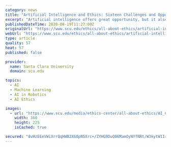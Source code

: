 ```yaml
---
category: news
title: "Artificial Intelligence and Ethics: Sixteen Challenges and Opportunities"
excerpt: "Artificial intelligence offers great opportunity, but it also brings potential hazards—this article presents 16 of them."
publishedDateTime: 2020-08-19T11:27:00Z
originalUrl: "https://www.scu.edu/ethics/all-about-ethics/artificial-intelligence-and-ethics-sixteen-challenges-and-opportunities/"
webUrl: "https://www.scu.edu/ethics/all-about-ethics/artificial-intelligence-and-ethics-sixteen-challenges-and-opportunities/"
type: article
quality: 57
heat: 57
published: false

provider:
  name: Santa Clara University
  domain: scu.edu

topics:
  - AI
  - Machine Learning
  - AI in Robotics
  - AI Ethics

images:
  - url: "https://www.scu.edu/media/ethics-center/all-about-ethics/AI_Car-Image-360x225.jpg"
    width: 360
    height: 225
    isCached: true

secured: "8vHzEEeVWiXrrQqHW82X60pN5Xrc+/ZYHG9DuQ06MamOyNYfNRt/W3kytW1IrvougFOgkhw3t6DXcOKftFEAGjQSRAADsPsfjhWuYED48HUZwSxhglkYqKUspFqI1Cj6bt1nv8joKhzguZ6hnaWehBDizNvFczC04Fayrz0KdzSKPYXF1qoQKxNHMlvg2OSLmhkqD0bUZj5v7pfXkLLaBw0QWD8BE75ubDexNxKmXpPLLRUlH1bEVC6tyPRsEOisND+o5H0W7wrzmeEunLTCYpyTCubizvd7ZH5puEtSrGNpyiroHoxT8LQxJtmHPhBUbywN3v1mwPw1JjluZoCLKA==;K6xdn8/0RuyoW1hpVvkWKQ=="
---
```


